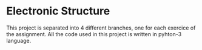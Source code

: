# Electronic Structure
This project is separated into 4 different branches, one for each exercice of the assignment. 
All the code used in this project is written in pyhton-3 language.
